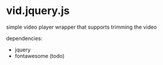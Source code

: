# vid.jquery.js
simple video player wrapper that supports trimming the video

dependencies:

- jquery
- fontawesome (todo)
